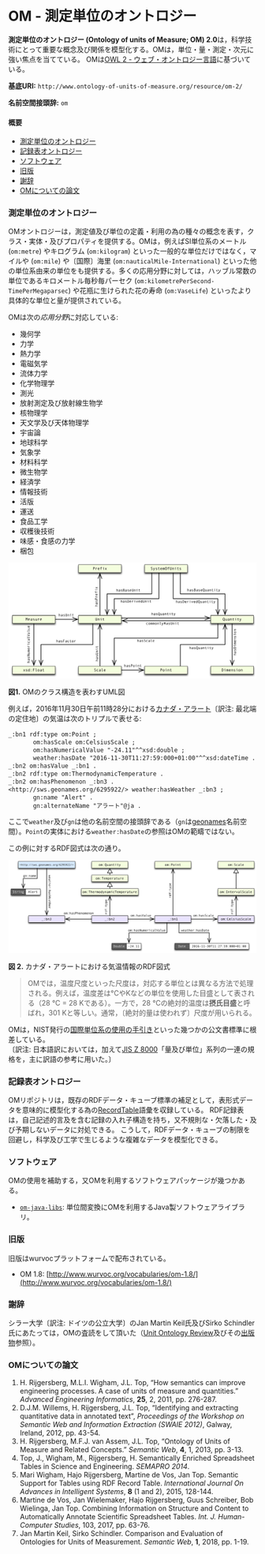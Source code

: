 # OM - 測定単位のオントロジー

**測定単位のオントロジー (Ontology of units of Measure; OM) 2.0**は，科学技術にとって重要な概念及び関係を模型化する。OMは，単位・量・測定・次元に強い焦点を当てている。
OMは[OWL 2 - ウェブ・オントロジー言語](https://www.w3.org/TR/owl2-overview/)に基づいている。

**基底URI:** `http://www.ontology-of-units-of-measure.org/resource/om-2/`

**名前空間接頭辞:** `om`


#### 概要

* [測定単位のオントロジー](#om)
* [記録表オントロジー](#recordtable)
* [ソフトウェア](#software)
* [旧版](#previous-versions)
* [謝辞](#acknowledgements)
* [OMについての論文](#papers)


### <a name="om"></a>測定単位のオントロジー

OMオントロジーは，測定値及び単位の定義・利用の為の種々の概念を表す，クラス・実体・及びプロパティを提供する。OMは，例えばSI単位系のメートル (`om:metre`) やキログラム (`om:kilogram`) といった一般的な単位だけではなく，マイルや (`om:mile`) や〔国際〕海里 (`om:nauticalMile-International`) といった他の単位系由来の単位をも提供する。多くの応用分野に対しては，ハッブル常数の単位であるキロメートル毎秒毎パーセク (`om:kilometrePerSecond-TimePerMegaparsec`) や花瓶に生けられた花の寿命 (`om:VaseLife`) といったより具体的な単位と量が提供されている。

OMは次の*応用分野*に対応している:

* 幾何学
* 力学
* 熱力学
* 電磁気学
* 流体力学
* 化学物理学
* 測光
* 放射測定及び放射線生物学
* 核物理学
* 天文学及び天体物理学
* 宇宙論
* 地球科学
* 気象学
* 材料科学
* 微生物学
* 経済学
* 情報技術
* 活版
* 運送
* 食品工学
* 収穫後技術
* 味感・食感の力学
* 梱包

![OMのUML図](images/OM2.0-UML-diagram.png)

**図1.** OMのクラス構造を表わすUML図

例えば，2016年11月30日午前11時28分における[カナダ・アラート](https://ja.wikipedia.org/?curid=1642577)〔訳注: 最北端の定住地〕の気温は次のトリプルで表せる:

```turtle
_:bn1 rdf:type om:Point ;
	   om:hasScale om:CelsiusScale ;
	   om:hasNumericalValue "-24.11"^^xsd:double ;
	   weather:hasDate "2016-11-30T11:27:59:000+01:00"^^xsd:dateTime .
_:bn2 om:hasValue _:bn1 .
_:bn2 rdf:type om:ThermodynamicTemperature .
_:bn2 om:hasPhenomenon _:bn3 .
<http://sws.geonames.org/6295922/> weather:hasWeather _:bn3 ;
	   gn:name "Alert" .
	   gn:alternateName "アラート"@ja .
```

ここで`weather`及び`gn`は他の名前空間の接頭辞である（`gn`は[geonames](http://www.geonames.org)名前空間）。`Point`の実体における`weather:hasDate`の参照はOMの範疇ではない。

この例に対するRDF図式は次の通り。

![例: アラートの天気](images/OM-2.0-Example-Weather.png)

**図 2.** カナダ・アラートにおける気温情報のRDF図式

> OMでは，温度尺度といった尺度は，対応する単位とは異なる方法で処理される。例えば，温度差は°CやKなどの単位を使用した目盛として表される（28 °C = 28 Kである）。一方で，28 °Cの絶対的温度は**摂氏目盛**と呼ばれ，301 Kと等しい。通常，〔絶対的量は使われず〕尺度が用いられる。
 
OMは，NIST発行の[国際単位系の使用の手引き](http://physics.nist.gov/cuu/pdf/sp811.pdf)といった幾つかの公文書標準に根差している。  
〔訳注: 日本語訳においては，加えて[JIS Z 8000](https://www.jisc.go.jp/app/jis/general/GnrJISNumberNameSearchList?show&jisStdNo=Z8000)「量及び単位」系列の一連の規格を，主に訳語の参考に用いた。〕

### <a name="recordtable"></a>記録表オントロジー

OMリポジトリは，既存のRDFデータ・キューブ標準の補足として，表形式データを意味的に模型化する為の[RecordTable](https://github.com/HajoRijgersberg/OM/blob/master/record_table.ttl)語彙を収録している。
RDF記録表は，自己記述的言及を含む記録の入れ子構造を持ち，又不規則な・欠落した・及び予期しないデータに対処できる。
こうして，RDFデータ・キューブの制限を回避し，科学及び工学で生じるような複雑なデータを模型化できる。

### <a name="software"></a>ソフトウェア

OMの使用を補助する，又OMを利用するソフトウェアパッケージが幾つかある。

* [`om-java-libs`](https://github.com/dieudonne-willems/om-java-libs): 単位間変換にOMを利用するJava製ソフトウェアライブラリ。


### <a name="previous-versions"></a>旧版

旧版はwurvocプラットフォームで配布されている。

* OM 1.8: [http://www.wurvoc.org/vocabularies/om-1.8/](http://www.wurvoc.org/vocabularies/om-1.8/)


### <a name="acknowledgements"></a>謝辞

シラー大学〔訳注: ドイツの公立大学〕のJan Martin Keil氏及びSirko Schindler氏にあたっては，OMの査読をして頂いた（[Unit Ontology Review](https://github.com/fusion-jena/unit-ontology-review)及びその[出版物](http://www.semantic-web-journal.net/system/files/swj1825.pdf)参照）。


### <a name="papers"></a>OMについての論文

1. H. Rijgersberg, M.L.I. Wigham, J.L. Top, “How semantics can improve engineering processes. A case of units of measure and quantities.” *Advanced Engineering Informatics*, **25**, 2, 2011, pp. 276-287.
2. D.J.M. Willems, H. Rijgersberg, J.L. Top, “Identifying and extracting quantitative data in annotated text”, *Proceedings of the Workshop on Semantic Web and Information Extraction (SWAIE 2012)*, Galway, Ireland, 2012, pp. 43-54.
3. H. Rijgersberg, M.F.J. van Assem, J.L. Top, “Ontology of Units of Measure and Related Concepts.” *Semantic Web*, **4**, 1, 2013, pp. 3-13.
4. Top, J., Wigham, M., Rijgersberg, H. Semantically Enriched Spreadsheet Tables in Science and Engineering. *SEMAPRO 2014*.
5. Mari Wigham, Hajo Rijgersberg, Martine de Vos, Jan Top. Semantic Support for Tables using RDF Record Table. *International Journal On Advances in Intelligent Systems*, **8** (1 and 2), 2015, 128-144.
6. Martine de Vos, Jan Wielemaker, Hajo Rijgersberg, Guus Schreiber, Bob Wielinga, Jan Top. Combining Information on Structure and Content to Automatically Annotate Scientific Spreadsheet Tables. *Int. J. Human-Computer Studies*, 103, 2017, pp. 63-76.
7. Jan Martin Keil, Sirko Schindler. Comparison and Evaluation of Ontologies for Units of Measurement. *Semantic Web*, **1**, 2018, pp. 1-19.
